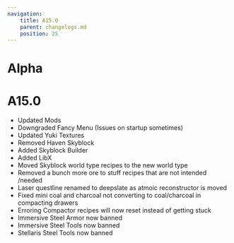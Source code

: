 ```yaml
---
navigation:
    title: A15.0
    parent: changelogs.md
    position: 25
---
```


# Alpha

# A15.0
- Updated Mods
- Downgraded Fancy Menu (Issues on startup sometimes)
- Updated Yuki Textures
- Removed Haven Skyblock 
- Added Skyblock Builder
- Added LibX
- Moved Skyblock world type recipes to the new world type 
- Removed a bunch more ore to stuff recipes that are not intended /needed
- Laser questline renamed to deepslate as atmoic reconstructor is moved
- Fixed mini coal and charcoal not converting to coal/charcoal in compacting drawers
- Erroring Compactor recipes will now reset instead of getting stuck
- Immersive Steel Armor now banned
- Immersive Steel Tools now banned
- Stellaris Steel Tools now banned

